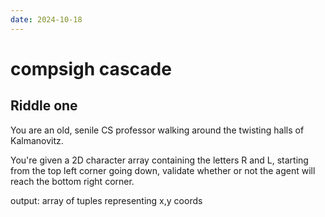 ```yaml
---
date: 2024-10-18
---
```


# compsigh cascade

## Riddle one

You are an old, senile CS professor walking around the twisting halls of Kalmanovitz.

You're given a 2D character array containing the letters R and L, starting from the top left corner going down, validate whether or not the agent will reach the bottom right corner.

output: array of tuples representing x,y coords
